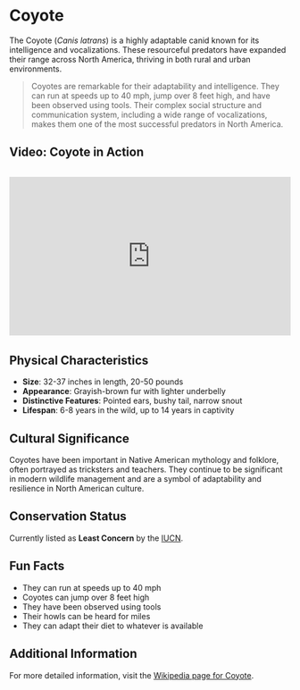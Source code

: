 # Coyote

The Coyote (*Canis latrans*) is a highly adaptable canid known for its intelligence and vocalizations. These resourceful predators have expanded their range across North America, thriving in both rural and urban environments.

> Coyotes are remarkable for their adaptability and intelligence. They can run at speeds up to 40 mph, jump over 8 feet high, and have been observed using tools. Their complex social structure and communication system, including a wide range of vocalizations, makes them one of the most successful predators in North America.

## Video: Coyote in Action
<div class="video-container" style="position: relative; padding-bottom: 56.25%; height: 0; overflow: hidden; max-width: 100%; margin: 2rem 0;">
    <iframe style="position: absolute; top: 0; left: 0; width: 100%; height: 100%;" 
            src="https://www.youtube.com/embed/8X7U9qXzqXc" 
            title="Coyote in Action" 
            frameborder="0" 
            allow="accelerometer; autoplay; clipboard-write; encrypted-media; gyroscope; picture-in-picture" 
            allowfullscreen>
    </iframe>
</div>

## Physical Characteristics

- **Size**: 32-37 inches in length, 20-50 pounds
- **Appearance**: Grayish-brown fur with lighter underbelly
- **Distinctive Features**: Pointed ears, bushy tail, narrow snout
- **Lifespan**: 6-8 years in the wild, up to 14 years in captivity

## Cultural Significance
Coyotes have been important in Native American mythology and folklore, often portrayed as tricksters and teachers. They continue to be significant in modern wildlife management and are a symbol of adaptability and resilience in North American culture.

## Conservation Status
Currently listed as **Least Concern** by the [IUCN](https://www.iucnredlist.org/species/3745/163508579).

## Fun Facts
- They can run at speeds up to 40 mph
- Coyotes can jump over 8 feet high
- They have been observed using tools
- Their howls can be heard for miles
- They can adapt their diet to whatever is available

## Additional Information
For more detailed information, visit the [Wikipedia page for Coyote](https://en.wikipedia.org/wiki/Coyote). 
